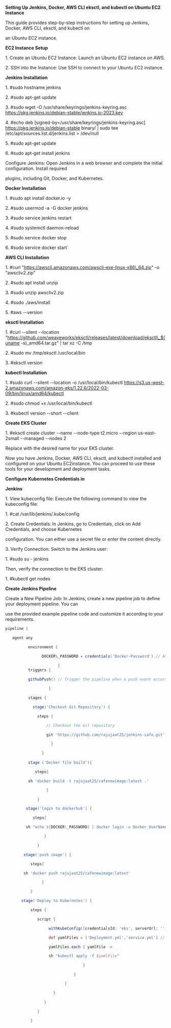 

**Setting Up Jenkins, Docker, AWS CLI eksctl, and kubectl on Ubuntu EC2 Instance**

This guide provides step-by-step instructions for setting up Jenkins, Docker, AWS CLI, eksctl, and kubectl on

an Ubuntu EC2 instance.

**EC2 Instance Setup**

1\. Create an Ubuntu EC2 Instance: Launch an Ubuntu EC2 instance on AWS.

2\. SSH into the Instance: Use SSH to connect to your Ubuntu EC2 instance.

**Jenkins Installation**

1\. #sudo hostname jenkins

2\. #sudo apt-get update

3\. #sudo wget -O /usr/share/keyrings/jenkins-keyring.asc https://pkg.jenkins.io/debian-stable/jenkins.io-2023.key

4\. #echo deb [signed-by=/usr/share/keyrings/jenkins-keyring.asc] https://pkg.jenkins.io/debian-stable binary/ | sudo tee /etc/apt/sources.list.d/jenkins.list > /dev/null

5\. #sudo apt-get update

6\. #sudo apt-get install jenkins

Configure Jenkins: Open Jenkins in a web browser and complete the initial configuration. Install required

plugins, including Git, Docker, and Kubernetes.

**Docker Installation**

1\. #sudo apt install docker.io -y

2\. #sudo usermod -a -G docker jenkins

3\. #sudo service jenkins restart

4\. #sudo systemctl daemon-reload

5\. #sudo service docker stop

6\. #sudo service docker start`



**AWS CLI Installation**

1\. #curl "https://awscli.amazonaws.com/awscli-exe-linux-x86\_64.zip" -o "awscliv2.zip"

2\. #sudo apt install unzip

3\. #sudo unzip awscliv2.zip

4\. #sudo ./aws/install

5\. #aws --version

**eksctl Installation**

1\. #curl --silent --location "https://github.com/weaveworks/eksctl/releases/latest/download/eksctl\_$(uname -s)\_amd64.tar.gz" | tar xz -C /tmp

2\. #sudo mv /tmp/eksctl /usr/local/bin

3\. #eksctl version

**kubectl Installation**

1\. #sudo curl --silent --location -o /usr/local/bin/kubectl https://s3.us-west-2.amazonaws.com/amazon-eks/1.22.6/2022-03-09/bin/linux/amd64/kubectl

2\. #sudo chmod +x /usr/local/bin/kubectl

3\. #kubectl version --short --client

**Create EKS Cluster**

1\. #eksctl create cluster --name <cluster-name> --node-type t2.micro --region us-east-2small --managed --nodes 2

Replace with the desired name for your EKS cluster.

Now you have Jenkins, Docker, AWS CLI, eksctl, and kubectl installed and configured on your Ubuntu EC2instance. You can proceed to use these tools for your development and deployment tasks.

**Configure Kubernetes Credentials in**

**Jenkins**

1\. View kubeconfig file: Execute the following command to view the kubeconfig file:

1\. #cat /var/lib/jenkins/.kube/config

2\. Create Credentials: In Jenkins, go to Credentials, click on Add Credentials, and choose Kubernetes

configuration. You can either use a secret file or enter the content directly.

3\. Verify Connection: Switch to the Jenkins user:

1\. #sudo su - jenkins

Then, verify the connection to the EKS cluster:

1\. #kubectl get nodes

**Create Jenkins Pipeline**

Create a New Pipeline Job: In Jenkins, create a new pipeline job to define your deployment pipeline. You can

use the provided example pipeline code and customize it according to your requirements.
```groovy
pipeline {

   agent any

          environment {

                DOCKER\_PASSWORD = credentials('Docker-Password') // Assuming you've added Docker Hub password as a secret text credential with ID 'dockerhub-password'

                       }
          triggers {

          githubPush() // Trigger the pipeline when a push event occurs on the GitHub repository

                   }

          stages {

            stage('Checkout Git Repository') {

              steps {

                  // Checkout the Git repository

                  git 'https://github.com/rajujaat25/jenkins-cafe.git'

                    }

                }
 
          stage ('Docker file build'){

             steps{

          sh 'docker build -t rajujaat25/cafenewimage:latest .'

                  }

              }

         stage('login to dockerhub') {

            steps{

         sh "echo ${DOCKER\_PASSWORD} | docker login -u Docker_UserName --password-stdin"

                 }

              }

        stage('push image') {

           steps{

        sh 'docker push rajujaat25/cafenewimage:latest'

                }

           }

       stage('Deploy to Kubernetes') {

           steps {

              script {

                   withKubeConfig([credentialsId: 'eks', serverUrl: '']) {

                   def yamlFiles = ['Deployment.yml','service.yml'] // Add more YAML file names as needed

                   yamlFiles.each { yamlFile ->

                   sh "kubectl apply -f $yamlFile"

                                  }

                              }

                          }

                     }

                 }

              }

           }

